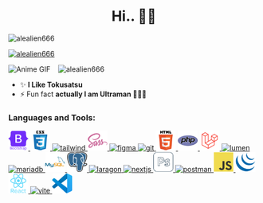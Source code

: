 <h1 align="center">Hi.. 👋👋</h1>
<p align="left">
  <img src="https://komarev.com/ghpvc/?username=alealien666&label=Profile%20views&color=0e75b6&style=flat" alt="alealien666" />
</p>

<p align="left">
  <a href="https://github.com/ryo-ma/github-profile-trophy">
    <img src="https://github-profile-trophy.vercel.app/?username=alealien666" alt="alealien666" />
  </a>
</p>

<p>
 <img src="https://media.tenor.com/I52W87bM7K8AAAAi/anime-aaaa.gif" alt="Anime GIF" width="200"/>
 &nbsp;&nbsp;&nbsp;<img src="https://github-readme-stats.vercel.app/api?username=alealien666&show_icons=true&locale=en" alt="alealien666"/>
</p>

- ✨ **I Like Tokusatsu**
- ⚡ Fun fact **actually I am Ultraman 🗿🗿🗿**

<h3 align="left">Languages and Tools:</h3>
<p align="left"> 
<a href="https://getbootstrap.com" target="_blank" rel="noreferrer"> 
   <img src="https://raw.githubusercontent.com/devicons/devicon/master/icons/bootstrap/bootstrap-plain-wordmark.svg" alt="bootstrap" width="40" height="40"/> 
</a>  
<a href="https://www.w3schools.com/css/" target="_blank" rel="noreferrer"> 
   <img src="https://raw.githubusercontent.com/devicons/devicon/master/icons/css3/css3-original-wordmark.svg" alt="css3" width="40" height="40"/> 
</a> 
<a href="https://tailwindcss.com/" target="_blank" rel="noreferrer"> 
   <img src="https://www.vectorlogo.zone/logos/tailwindcss/tailwindcss-icon.svg" alt="tailwind" width="40" height="40"/> 
</a>
<a href="https://sass-lang.com/" target="_blank" rel="noreferrer">
  <img src="https://raw.githubusercontent.com/devicons/devicon/master/icons/sass/sass-original.svg" alt="sass" width="40" height="40"/>
</a>
<a href="https://www.figma.com/" target="_blank" rel="noreferrer"> 
   <img src="https://www.vectorlogo.zone/logos/figma/figma-icon.svg" alt="figma" width="40" height="40"/>
</a>
<a href="https://git-scm.com/" target="_blank" rel="noreferrer"> 
   <img src="https://www.vectorlogo.zone/logos/git-scm/git-scm-icon.svg" alt="git" width="40" height="40"/>
</a> 
<a href="https://www.w3.org/html/" target="_blank" rel="noreferrer"> 
   <img src="https://raw.githubusercontent.com/devicons/devicon/master/icons/html5/html5-original-wordmark.svg" alt="html5" width="40" height="40"/> 
</a>
<a href="https://www.php.net" target="_blank" rel="noreferrer"> 
   <img src="https://raw.githubusercontent.com/devicons/devicon/master/icons/php/php-original.svg" alt="php" width="40" height="40"/> 
</a> 
<a href="https://laravel.com/" target="_blank" rel="noreferrer">
  <img src="https://raw.githubusercontent.com/github/explore/main/topics/laravel/laravel.png" alt="laravel" width="40" height="40"/>
</a>
<a href="https://lumen.laravel.com/" target="_blank" rel="noreferrer">
  <img src="https://codingtricks.io/img/cover/lumen.png" alt="lumen" width="40" height="40"/>
</a>
 <a href="https://mariadb.org/" target="_blank" rel="noreferrer"> 
   <img src="https://www.vectorlogo.zone/logos/mariadb/mariadb-icon.svg" alt="mariadb" width="40" height="40"/> 
 </a> 
<a href="https://www.mysql.com/" target="_blank" rel="noreferrer"> 
   <img src="https://raw.githubusercontent.com/devicons/devicon/master/icons/mysql/mysql-original-wordmark.svg" alt="mysql" width="40" height="40"/> 
</a> 
<a href="https://www.postgresql.org/" target="_blank" rel="noreferrer">
  <img src="https://raw.githubusercontent.com/github/explore/main/topics/postgresql/postgresql.png" alt="postgresql" width="40" height="40"/>
</a>
<a href="https://laragon.org/" target="_blank" rel="noreferrer">
  <img src="https://w7.pngwing.com/pngs/591/332/png-transparent-laragon-hd-logo.png" alt="laragon" width="40" height="40"/>
</a>
 <a href="https://nextjs.org/" target="_blank" rel="noreferrer"> 
   <img src="https://cdn.worldvectorlogo.com/logos/nextjs-2.svg" alt="nextjs" width="40" height="40"/>
 </a> 
<a href="https://www.photoshop.com/en" target="_blank" rel="noreferrer">
   <img src="https://raw.githubusercontent.com/devicons/devicon/master/icons/photoshop/photoshop-line.svg" alt="photoshop" width="40" height="40"/> 
</a> 
<a href="https://postman.com" target="_blank" rel="noreferrer"> 
   <img src="https://www.vectorlogo.zone/logos/getpostman/getpostman-icon.svg" alt="postman" width="40" height="40"/> 
</a> 
<a href="https://developer.mozilla.org/en-US/docs/Web/JavaScript" target="_blank" rel="noreferrer"> 
   <img src="https://raw.githubusercontent.com/devicons/devicon/master/icons/javascript/javascript-original.svg" alt="javascript" width="40" height="40"/> 
</a> 
<a href="https://jquery.com/" target="_blank" rel="noreferrer">
  <img src="https://raw.githubusercontent.com/devicons/devicon/master/icons/jquery/jquery-original.svg" alt="jquery" width="40" height="40"/>
</a>
<a href="https://reactjs.org/" target="_blank" rel="noreferrer"> 
   <img src="https://raw.githubusercontent.com/devicons/devicon/master/icons/react/react-original-wordmark.svg" alt="react" width="40" height="40"/> 
</a> 
<a href="https://vitejs.dev/" target="_blank" rel="noreferrer">
  <img src="https://vitejs.dev/logo.svg" alt="vite" width="40" height="40"/>
</a>
<a href="https://code.visualstudio.com/" target="_blank" rel="noreferrer">
  <img src="https://raw.githubusercontent.com/devicons/devicon/master/icons/vscode/vscode-original.svg" alt="visual studio code" width="40" height="40"/>
</a>
</p>


		
